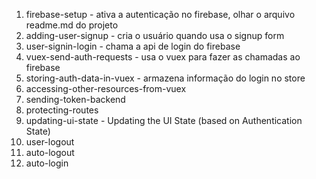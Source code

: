 1. firebase-setup - ativa a autenticação no firebase, olhar o arquivo readme.md do projeto
1. adding-user-signup - cria o usuário quando usa o signup form
1. user-signin-login - chama a api de login do firebase
1. vuex-send-auth-requests - usa o vuex para fazer as chamadas ao firebase
1. storing-auth-data-in-vuex - armazena informação do login no store
1. accessing-other-resources-from-vuex
1. sending-token-backend
1. protecting-routes
1. updating-ui-state - Updating the UI State (based on Authentication State)
1. user-logout
1. auto-logout
1. auto-login

